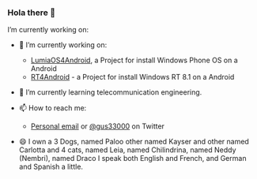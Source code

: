 ### Hola there 👋

 I’m currently working on:
- 🔭 I’m currently working on:
  - [LumiaOS4Android](https://github.com/LumiaOS4Android), a Project for install Windows Phone OS on a Android
  - [RT4Android](https://github.com/RT4Android) - a Project for install Windows RT 8.1 on a Android
  
- 🌱 I’m currently learning telecommunication engineering.

- 📫 How to reach me: 
  - [Personal email](mailto:vicenteicc2008@gmail.com) or [@gus33000](https://twitter.com/Vicente89114566) on Twitter

- 😄 I own a 3 Dogs, named Paloo other named Kayser and other named Carlotta and 4 cats, named Leia, named Chilindrina, named Neddy (Nembri), named Draco I speak both English and French, and German and Spanish a little.

<!--
**Vicc2008/Vicc2008** is a ✨ _special_ ✨ repository because its `README.md` (this file) appears on your GitHub profile.

Here are some ideas to get you started:

- 🔭 I’m currently working on ...
- 🌱 I’m currently learning ...
- 👯 I’m looking to collaborate on ...
- 🤔 I’m looking for help with ...
- 💬 Ask me about ...
- 📫 How to reach me: ...
- 😄 Pronouns: ...
- ⚡ Fun fact: ...
-->
